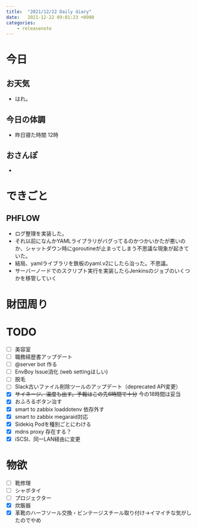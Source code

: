 ```yaml
---
title:  "2021/12/22 Daily diary"
date:   2021-12-22 09:01:23 +0900
categories:
	- releasenote
---
```

# 今日

## お天気

* はれ。

## 今日の体調

* 昨日寝た時間 12時

## おさんぽ

* 

# できごと

## PHFLOW

* ログ整理を実装した。
* それ以前になんかYAMLライブラリがバグってるのかつかいかたが悪いのか、シャットダウン時にgoroutineが止まってしまう不思議な現象が起きていた。
* 結局、yamlライブラリを鉄板のyaml.v2にしたら治った。不思議。
* サーバーノードでのスクリプト実行を実装したらJenkinsのジョブのいくつかを移管していく

# 財団周り


# TODO 

- [ ] 美容室
- [ ] 職務経歴書アップデート
- [ ] @server bot 作る
- [ ] EnvBoy Issue消化 (web settingほしい)
- [ ] 脱毛
- [ ] Slack古いファイル削除ツールのアップデート（deprecated API変更）
- [x] ~~サイネージ、温度も出す。予報はこの先6時間で十分~~ 今の18時間は妥当
- [x] おふろるボタン治す
- [x] smart to zabbix loaddotenv 依存外す
- [x] smart to zabbix megaraid対応
- [x] Sidekiq Podを種別ごとにわける
- [x] mdns proxy 存在する？
- [x] iSCSI、同一LAN経由に変更

# 物欲

- [ ] 靴修理
- [ ] シャボタイ
- [ ] プロジェクター
- [x] 炊飯器
- [x] 革靴のハーフソール交換・ビンテージスチール取り付け→イマイチな気がしたのでやめ
